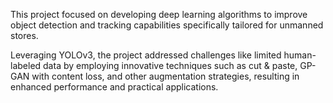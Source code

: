 This project focused on developing deep learning algorithms to improve object detection and tracking capabilities specifically tailored for unmanned stores.<br>

Leveraging YOLOv3, the project addressed challenges like limited human-labeled data by employing innovative techniques such as cut &amp; paste, GP-GAN with content loss, and other augmentation strategies, resulting in enhanced performance and practical applications.
